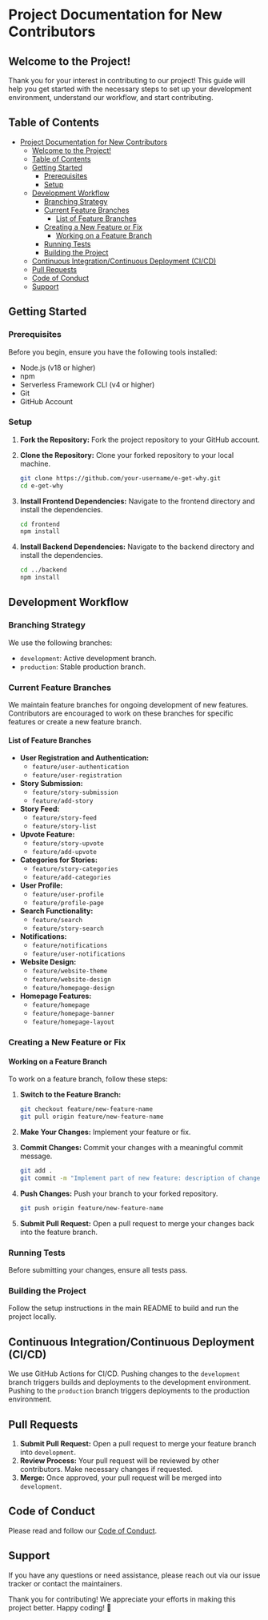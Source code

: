 # Project Documentation for New Contributors

## Welcome to the Project!

Thank you for your interest in contributing to our project! This guide will help you get started with the necessary steps to set up your development environment, understand our workflow, and start contributing.

## Table of Contents

- [Project Documentation for New Contributors](#project-documentation-for-new-contributors)
  - [Welcome to the Project!](#welcome-to-the-project)
  - [Table of Contents](#table-of-contents)
  - [Getting Started](#getting-started)
    - [Prerequisites](#prerequisites)
    - [Setup](#setup)
  - [Development Workflow](#development-workflow)
    - [Branching Strategy](#branching-strategy)
    - [Current Feature Branches](#current-feature-branches)
      - [List of Feature Branches](#list-of-feature-branches)
    - [Creating a New Feature or Fix](#creating-a-new-feature-or-fix)
      - [Working on a Feature Branch](#working-on-a-feature-branch)
    - [Running Tests](#running-tests)
    - [Building the Project](#building-the-project)
  - [Continuous Integration/Continuous Deployment (CI/CD)](#continuous-integrationcontinuous-deployment-cicd)
  - [Pull Requests](#pull-requests)
  - [Code of Conduct](#code-of-conduct)
  - [Support](#support)

## Getting Started

### Prerequisites

Before you begin, ensure you have the following tools installed:

- Node.js (v18 or higher)
- npm
- Serverless Framework CLI (v4 or higher)
- Git
- GitHub Account

### Setup

1. **Fork the Repository:** Fork the project repository to your GitHub account.
2. **Clone the Repository:** Clone your forked repository to your local machine.

    ```bash
    git clone https://github.com/your-username/e-get-why.git
    cd e-get-why
    ```

3. **Install Frontend Dependencies:** Navigate to the frontend directory and install the dependencies.

    ```bash
    cd frontend
    npm install
    ```

4. **Install Backend Dependencies:** Navigate to the backend directory and install the dependencies.

    ```bash
    cd ../backend
    npm install
    ```

## Development Workflow

### Branching Strategy

We use the following branches:

- `development`: Active development branch.
- `production`: Stable production branch.

### Current Feature Branches

We maintain feature branches for ongoing development of new features. Contributors are encouraged to work on these branches for specific features or create a new feature branch.

#### List of Feature Branches

- **User Registration and Authentication:**
  - `feature/user-authentication`
  - `feature/user-registration`
- **Story Submission:**
  - `feature/story-submission`
  - `feature/add-story`
- **Story Feed:**
  - `feature/story-feed`
  - `feature/story-list`
- **Upvote Feature:**
  - `feature/story-upvote`
  - `feature/add-upvote`
- **Categories for Stories:**
  - `feature/story-categories`
  - `feature/add-categories`
- **User Profile:**
  - `feature/user-profile`
  - `feature/profile-page`
- **Search Functionality:**
  - `feature/search`
  - `feature/story-search`
- **Notifications:**
  - `feature/notifications`
  - `feature/user-notifications`
- **Website Design:**
  - `feature/website-theme`
  - `feature/website-design`
  - `feature/homepage-design`
- **Homepage Features:**
  - `feature/homepage`
  - `feature/homepage-banner`
  - `feature/homepage-layout`

### Creating a New Feature or Fix

#### Working on a Feature Branch

To work on a feature branch, follow these steps:

1. **Switch to the Feature Branch:**
    ```bash
    git checkout feature/new-feature-name
    git pull origin feature/new-feature-name
    ```

2. **Make Your Changes:** Implement your feature or fix.
3. **Commit Changes:** Commit your changes with a meaningful commit message.
    ```bash
    git add .
    git commit -m "Implement part of new feature: description of changes"
    ```

4. **Push Changes:** Push your branch to your forked repository.
    ```bash
    git push origin feature/new-feature-name
    ```

5. **Submit Pull Request:** Open a pull request to merge your changes back into the feature branch.

### Running Tests

Before submitting your changes, ensure all tests pass.

### Building the Project

Follow the setup instructions in the main README to build and run the project locally.

## Continuous Integration/Continuous Deployment (CI/CD)

We use GitHub Actions for CI/CD. Pushing changes to the `development` branch triggers builds and deployments to the development environment. Pushing to the `production` branch triggers deployments to the production environment.

## Pull Requests

1. **Submit Pull Request:** Open a pull request to merge your feature branch into `development`.
2. **Review Process:** Your pull request will be reviewed by other contributors. Make necessary changes if requested.
3. **Merge:** Once approved, your pull request will be merged into `development`.

## Code of Conduct

Please read and follow our [Code of Conduct](CODE_OF_CONDUCT.md).

## Support

If you have any questions or need assistance, please reach out via our issue tracker or contact the maintainers.

Thank you for contributing! We appreciate your efforts in making this project better. Happy coding! 🚀
